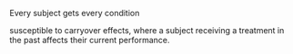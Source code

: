Every subject gets every condition

susceptible to carryover effects, where a subject receiving a treatment in the past affects their current performance.